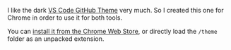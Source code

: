 I like the dark [VS Code GitHub Theme](https://marketplace.visualstudio.com/items?itemName=GitHub.github-vscode-theme) very much. So I created this one for Chrome in order to use it for both tools.

You can [install it from the Chrome Web Store](https://chrome.google.com/webstore/detail/github-theme/gmjnabaaiekoldfegadnbgaadoaijbjn), or directly load the `/theme` folder as an unpacked extension.
